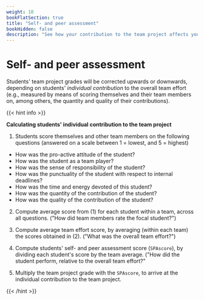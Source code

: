 ```yaml
---
weight: 10
bookFlatSection: true
title: "Self- and peer assessment"
bookHidden: false
description: "See how your contribution to the team project affects your grade. "
---
```


# Self- and peer assessment

Students' team project grades will be corrected upwards or downwards, depending on students' *individual contribution* to the overall team effort (e.g., measured by means of scoring themselves and their team members on, among others, the quantity and quality of their contributions).


{{< hint info >}}

__Calculating students' individual contribution to the team project__

1. Students score themselves and other team members on the following questions (answered on a scale between 1 = lowest, and 5 = highest)
  - How was the pro-active attitude of the student?
  - How was the student as a team player?
  - How was the sense of responsibility of the student?
  - How was the punctuality of the student with respect to internal deadlines?
  - How was the time and energy devoted of this student?
  - How was the quantity of the contribution of the student?
  - How was the quality of the contribution of the student?

2. Compute average score from (1) for each student within a team, across all questions. ("How did team members rate the focal student?")

3. Compute average team effort score, by averaging (within each team) the scores obtained in (2). ("What was the overall team effort?")

4. Compute students' self- and peer assessment score (`SPAscore`), by dividing each student's score by the team average. ("How did the student perform, relative to the overall team effort?"

5. Multiply the team project grade with the `SPAscore`, to arrive at the individual contribution to the team project.

{{< /hint >}}

